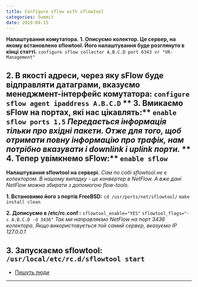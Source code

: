 ```yaml
---
title: Configure sflow with sflowtool
categories: Summit
date: 2019-04-15
---
```


**Налаштування комутатора.**
**1. Описуємо колектор. Це сервер, на якому встановлено sflowtool. Його налаштування буде розглянуто в кінці статті.**
`configure sflow collector A.B.C.D port 6343 vr "VR-Management"`

**2. В якості адреси, через яку sFlow буде відправляти датаграми, вказуємо менеджмент-інтерфейс комутатора:**
`configure sflow agent ipaddress A.B.C.D`
**
3. Вмикаємо sFlow на портах, які нас цікавлять:**
`enable sflow ports 1,5`
_Передається інформація тільки про вхідні пакети. Отже для того, щоб отримати повну інформацію про трафік, нам потрібно вказувати і downlink і uplink порти._
**
4. Тепер увімкнемо sFlow:**
`enable sflow`
-----

**Налаштування sflowtool на сервері.**
_Сам по собі sflowtool не є колектором. В нашому випадку - це конвертер в NetFlow. А вже дані NetFlow можна збирати з допомогою flow-tools._

**1. Встановимо його з портів FreeBSD:**
`cd /usr/ports/net/sflowtool/`
`make install clean`

**2. Дописуємо в /etc/rc.conf :**
`sflowtool_enable="YES"`
`sflowtool_flags="-c A.B.C.D -d 3436"`
_Так ми направляємо NetFlow на порт 3436 колектора. Якщо використовується той самий сервер, вказуємо IP 127.0.0.1_

**3. Запускаємо sflowtool:**
`/usr/local/etc/rc.d/sflowtool start`
-----
* <a href="http://www.hilik.org.ua/%D0%BD%D0%B0%D1%81%D1%82%D1%80%D0%BE%D0%B9%D0%BA%D0%B0-sflow-%D0%BD%D0%B0-%D0%BA%D0%BE%D0%BC%D0%BC%D1%83%D1%82%D0%B0%D1%82%D0%BE%D1%80%D0%B0%D1%85-extremenetworks-%D0%B8%D1%81%D0%BF%D0%BE%D0%BB%D1%8C/">Пишуть люди</a>
-----